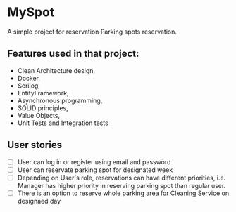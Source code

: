 # MySpot
A simple project for reservation Parking spots reservation.

## Features used in that project:
- Clean Architecture design,
- Docker,
- Serilog,
- EntityFramework,
- Asynchronous programming,
- SOLID principles,
- Value Objects,
- Unit Tests and Integration tests

## User stories
- [ ] User can log in or register using email and password
- [ ] User can reservate parking spot for designated week
- [ ] Depending on User`s role, reservations can have different priorities, i.e. Manager has higher priority in reserving parking spot than regular user.
- [ ] There is an option to reserve whole parking area for Cleaning Service on designaed day
